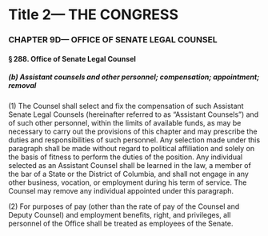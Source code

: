 
# Title 2— THE CONGRESS
### CHAPTER 9D— OFFICE OF SENATE LEGAL COUNSEL
#### § 288. Office of Senate Legal Counsel
##### (b) Assistant counsels and other personnel; compensation; appointment; removal

(1) The Counsel shall select and fix the compensation of such Assistant Senate Legal Counsels (hereinafter referred to as “Assistant Counsels”) and of such other personnel, within the limits of available funds, as may be necessary to carry out the provisions of this chapter and may prescribe the duties and responsibilities of such personnel. Any selection made under this paragraph shall be made without regard to political affiliation and solely on the basis of fitness to perform the duties of the position. Any individual selected as an Assistant Counsel shall be learned in the law, a member of the bar of a State or the District of Columbia, and shall not engage in any other business, vocation, or employment during his term of service. The Counsel may remove any individual appointed under this paragraph.

(2) For purposes of pay (other than the rate of pay of the Counsel and Deputy Counsel) and employment benefits, right, and privileges, all personnel of the Office shall be treated as employees of the Senate.
